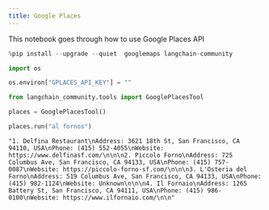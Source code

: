 ```yaml
---
title: Google Places
---
```


This notebook goes through how to use Google Places API

```python
%pip install --upgrade --quiet  googlemaps langchain-community
```

```python
import os

os.environ["GPLACES_API_KEY"] = ""
```

```python
from langchain_community.tools import GooglePlacesTool
```

```python
places = GooglePlacesTool()
```

```python
places.run("al fornos")
```

```output
"1. Delfina Restaurant\nAddress: 3621 18th St, San Francisco, CA 94110, USA\nPhone: (415) 552-4055\nWebsite: https://www.delfinasf.com/\n\n\n2. Piccolo Forno\nAddress: 725 Columbus Ave, San Francisco, CA 94133, USA\nPhone: (415) 757-0087\nWebsite: https://piccolo-forno-sf.com/\n\n\n3. L'Osteria del Forno\nAddress: 519 Columbus Ave, San Francisco, CA 94133, USA\nPhone: (415) 982-1124\nWebsite: Unknown\n\n\n4. Il Fornaio\nAddress: 1265 Battery St, San Francisco, CA 94111, USA\nPhone: (415) 986-0100\nWebsite: https://www.ilfornaio.com/\n\n"
```

```python

```
